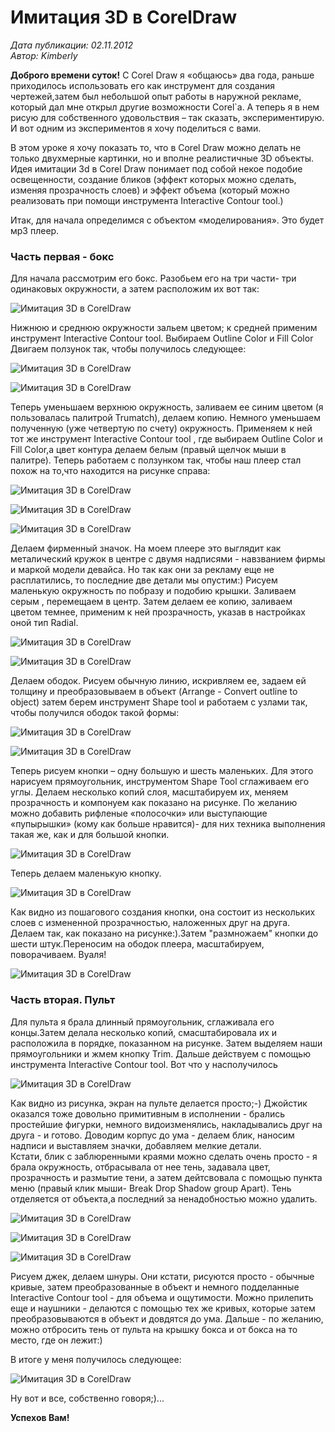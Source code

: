 # Имитация 3D в CorelDraw

_Дата публикации: 02.11.2012  
Автор: Kimberly_

**Доброго времени суток!** С Corel Draw я «общаюсь» два года, раньше приходилось использовать его как инструмент для создания чертежей,затем был небольшой опыт работы в наружной рекламе, который дал мне открыл другие возможности Corel`а. А теперь я в нем рисую для собственного удовольствия – так сказать, экспериментирую. И вот одним из экспериментов я хочу поделиться с вами.

В этом уроке я хочу показать то, что в Corel Draw можно делать не только двухмерные картинки, но и вполне реалистичные 3D объекты. Идея имитации 3d в Corel Draw понимает под собой некое подобие освещенности, создание бликов (эффект которых можно сделать, изменяя прозрачность слоев) и эффект объема (который можно реализовать при помощи инструмента Interactive Contour tool.)

Итак, для начала определимся с объектом «моделирования». Это будет мр3 плеер.

### Чaсть первая - бокс

Для начала рассмотрим его бокс. Разобьем его на три части- три одинаковых окружности, а затем расположим их вот так:

![Имитация 3D в CorelDraw](1.jpg)

Нижнюю и среднюю окружности зальем цветом; к средней применим инструмент Interactive Contour tool. Выбираем Оutline Color и Fill Сolor Двигаем ползунок так, чтобы получилось следующее:

![Имитация 3D в CorelDraw](2.jpg)

![Имитация 3D в CorelDraw](3.jpg)

Теперь уменьшаем верхнюю окружность, заливаем ее синим цветом (я пользовалась палитрой Trumatch), делаем копию. Немного уменьшаем полученную (уже четвертую по счету) окружность. Применяем к ней тот же инструмент Interactive Contour tool , где выбираем Оutline Color и Fill Сolor,а цвет контура делаем белым (правый щелчок мыши в палитре). Теперь работаем с ползунком так, чтобы наш плеер стал похож на то,что находится на рисунке справа:

![Имитация 3D в CorelDraw](4.jpg)

![Имитация 3D в CorelDraw](5.jpg)

![Имитация 3D в CorelDraw](6.jpg)

Делаем фирменный значок. На моем плеере это выглядит как металический кружок в центре с двумя надписями - навзванием фирмы и маркой модели девайса. Но так как они за рекламу еще не расплатились, то последние две детали мы опустим:) Рисуем маленькую окружность по побразу и подобию крышки. Заливаем серым , перемещаем в центр. Затем делаем ее копию, заливаем цветом темнее, применим к ней прозрачность, указав в настройках оной тип Radial.

![Имитация 3D в CorelDraw](7.jpg)

![Имитация 3D в CorelDraw](8.jpg)

Делаем ободок. Рисуем обычную линию, искривляем ее, задаем ей толщину и преобразовываем в объект (Arrange - Convert outline to object) затем берем инструмент Shape tool и работаем с узлами так, чтобы получился ободок такой формы:

![Имитация 3D в CorelDraw](9.jpg)

![Имитация 3D в CorelDraw](10.jpg)

Теперь рисуем кнопки – одну большую и шесть маленьких. Для этого нарисуем прямоугольник, инструментом Shape Tool сглаживаем его углы. Делаем несколько копий слоя, масштабируем их, меняем прозрачность и компонуем как показано на рисунке. По желанию можно добавить рифленые «полосочки» или выступающие «пупырышки» (кому как больше нравится)- для них техника выполнения такая же, как и для большой кнопки.

![Имитация 3D в CorelDraw](11.jpg)

Теперь делаем маленькую кнопку.

![Имитация 3D в CorelDraw](12.jpg)

Как видно из пошагового создания кнопки, она состоит из нескольких слоев с измененной прозрачностью, наложенных друг на друга. Делаем так, как показано на рисунке:).Затем "размножаем" кнопки до шести штук.Переносим на ободок плеера, масштабируем, поворачиваем. Вуаля!

![Имитация 3D в CorelDraw](13.jpg)

### Часть вторая. Пульт

Для пульта я брала длинный прямоугольник, сглаживала его концы.Затем делала несколько копий, смасштабировала их и расположила в порядке, показанном на рисунке. Затем выделяем наши прямоугольники и жмем кнопку Trim. Дальше действуем с помощью инструмента Interactive Contour tool. Вот что у насполучилось

![Имитация 3D в CorelDraw](14.jpg)

Как видно из рисунка, экран на пульте делается просто;-) Джойстик оказался тоже довольно примитивным в исполнении - брались простейшие фигурки, немного видоизменялись, накладывались друг на друга - и готово. Доводим корпус до ума - делаем блик, наносим надписи и выставляем значки, добавляем мелкие детали.  
Кстати, блик с заблюренными краями можно сделать очень просто - я брала окружность, отбрасывала от нее тень, задавала цвет, прозрачность и размытие тени, а затем дейтсвовала с помощью пункта меню (правый клик мыши- Break Drop Shadow group Apart). Тень отделяется от объекта,а последний за ненадобностью можно удалить.

![Имитация 3D в CorelDraw](15.jpg)

![Имитация 3D в CorelDraw](16.jpg)

![Имитация 3D в CorelDraw](17.jpg)

Рисуем джек, делаем шнуры. Они кстати, рисуются просто - обычные кривые, затем преобразованные в объект и немного подделанные Interactive Contour tool - для объема и ощутимости. Можно прилепить еще и наушники - делаются с помощью тех же кривых, которые затем преобразовываются в объект и довдятся до ума. Дальше - по желанию, можно отбросить тень от пульта на крышку бокса и от бокса на то место, где он лежит:)

В итоге у меня получилось следующее:

![Имитация 3D в CorelDraw](18.jpg)

Ну вот и все, собственно говоря;)...

**Успехов Вам!**